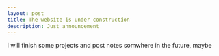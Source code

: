 ```yaml
---
layout: post
title: The website is under construction
description: Just announcement
---
```


I will finish some projects and post notes somwhere in the future, maybe